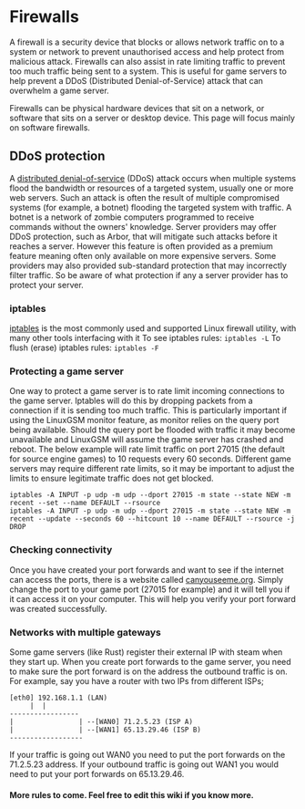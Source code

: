 # Firewalls
A firewall is a security device that blocks or allows network traffic on to a system or network to prevent unauthorised access and help protect from malicious attack.
Firewalls can also assist in rate limiting traffic to prevent too much traffic being sent to a system. This is useful for game servers to help prevent a DDoS (Distributed Denial-of-Service) attack that can overwhelm a game server.

Firewalls can be physical hardware devices that sit on a network, or software that sits on a server or desktop device. This page will focus mainly on software firewalls.

## DDoS protection
A [distributed denial-of-service](https://en.wikipedia.org/wiki/Denial-of-service_attack) (DDoS) attack occurs when multiple systems flood the bandwidth or resources of a targeted system, usually one or more web servers. Such an attack is often the result of multiple compromised systems (for example, a botnet) flooding the targeted system with traffic. A botnet is a network of zombie computers programmed to receive commands without the owners' knowledge.
Server providers may offer DDoS protection, such as Arbor, that will mitigate such attacks before it reaches a server. However this feature is often provided as a premium feature meaning often only available on more expensive servers. Some providers may also provided sub-standard protection that may incorrectly filter traffic. So be aware of what protection if any a server provider has to protect your server.

### iptables
[iptables](http://ipset.netfilter.org/iptables.man.html) is the most commonly used and supported Linux firewall utility, with many other tools interfacing with it
To see iptables rules: `iptables -L` To flush \(erase\) iptables rules: `iptables -F`

### Protecting a game server
One way to protect a game server is to rate limit incoming connections to the game server. Iptables will do this by dropping packets from a connection if it is sending too much traffic.
This is particularly important if using the LinuxGSM monitor feature, as monitor relies on the query port being available. Should the query port be flooded with traffic it may become unavailable and LinuxGSM will assume the game server has crashed and reboot. 
The below example will rate limit traffic on port 27015 (the default for source engine games) to 10 requests every 60 seconds. Different game servers may require different rate limits, so it may be important to adjust the limits to ensure legitimate traffic does not get blocked.
```
iptables -A INPUT -p udp -m udp --dport 27015 -m state --state NEW -m recent --set --name DEFAULT --rsource
iptables -A INPUT -p udp -m udp --dport 27015 -m state --state NEW -m recent --update --seconds 60 --hitcount 10 --name DEFAULT --rsource -j DROP
```

### Checking connectivity

Once you have created your port forwards and want to see if the internet can access the ports, there is a website called [canyouseeme.org](http://www.canyouseeme.org). Simply change the port to your game port \(27015 for example\) and it will tell you if it can access it on your computer. This will help you verify your port forward was created successfully.

### Networks with multiple gateways

Some game servers \(like Rust\) register their external IP with steam when they start up. When you create port forwards to the game server, you need to make sure the port forward is on the address the outbound traffic is on. For example, say you have a router with two IPs from different ISPs;

```text
[eth0] 192.168.1.1 (LAN)
     |  |
-----------------
|                | --[WAN0] 71.2.5.23 (ISP A)  
|                | --[WAN1] 65.13.29.46 (ISP B)  
------------------
```

If your traffic is going out WAN0 you need to put the port forwards on the 71.2.5.23 address. If your outbound traffic is going out WAN1 you would need to put your port forwards on 65.13.29.46.

#### More rules to come. Feel free to edit this wiki if you know more.

